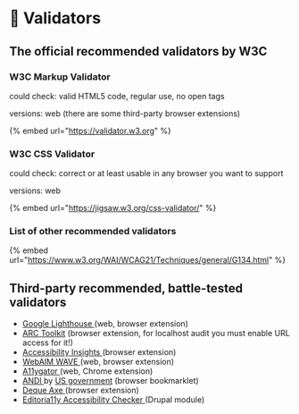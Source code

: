# 🤖 Validators

## The official recommended validators by W3C

### W3C Markup Validator

could check: valid HTML5 code, regular use, no open tags

versions: web (there are some third-party browser extensions)

{% embed url="https://validator.w3.org" %}

### W3C CSS Validator

&#x20;could check: correct or at least usable in any browser you want to support

versions: web

{% embed url="https://jigsaw.w3.org/css-validator/" %}

### List of other recommended validators

{% embed url="https://www.w3.org/WAI/WCAG21/Techniques/general/G134.html" %}

## Third-party recommended, battle-tested validators

* [Google Lighthouse ](https://web.dev/measure/)(web, browser extension)
* [ARC Toolkit](https://chrome.google.com/webstore/detail/arc-toolkit/chdkkkccnlfncngelccgbgfmjebmkmce) (browser extension, for localhost audit you must enable URL access for it!)
* [Accessibility Insights ](https://accessibilityinsights.io/)(browser extension)
* [WebAIM WAVE ](https://wave.webaim.org/)(web, browser extension)
* [A11ygator ](https://a11ygator.chialab.io/)(web, Chrome extension)
* [ANDI ](https://www.ssa.gov/accessibility/andi/help/install.html)by [US government](https://github.com/SSAgov) (browser bookmarklet)
* [Deque Axe ](https://www.deque.com/axe/)(browser extension)
* [Editoria11y Accessibility Checker ](https://www.drupal.org/project/editoria11y)(Drupal module)
